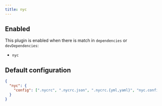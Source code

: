 ```yaml
---
title: nyc
---
```


## Enabled

This plugin is enabled when there is match in `dependencies` or
`devDependencies`:

- `nyc`

## Default configuration

```json title="knip.json"
{
  "nyc": {
    "config": [".nycrc", ".nycrc.json", ".nycrc.{yml,yaml}", "nyc.config.js"]
  }
}
```
